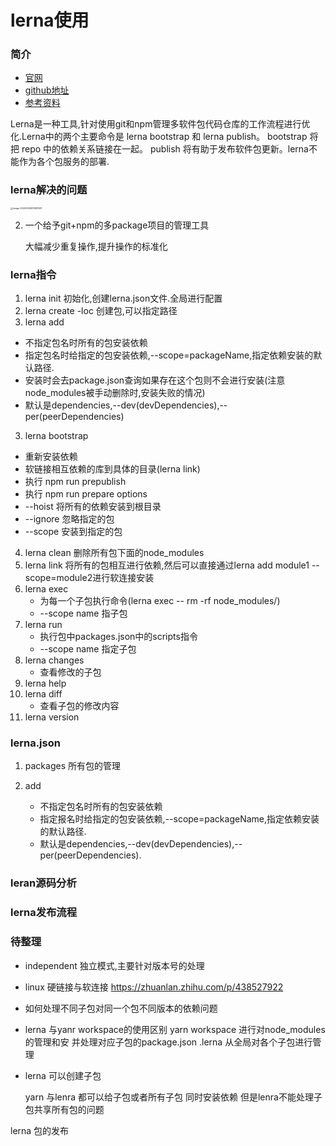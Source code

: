 # lerna使用





### 简介

* [官网](https://www.lernajs.cn/)
* [github地址](https://github.com/lerna/lerna#readme)
* [参考资料](https://blog.csdn.net/qdmoment/article/details/95629850)

Lerna是一种工具,针对使用git和npm管理多软件包代码仓库的工作流程进行优化.Lerna中的两个主要命令是 lerna bootstrap 和 lerna publish。 bootstrap 将把 repo 中的依赖关系链接在一起。 publish 将有助于发布软件包更新。lerna不能作为各个包服务的部署.

### lerna解决的问题



<img src="/Users/m1pro/Desktop/mine/sj-miniidemo/lernaDemo/lerna使用.assets/image-20220506010831591.png" alt="image-20220506010831591" style="zoom:25%;" />

2. 一个给予git+npm的多package项目的管理工具

   大幅减少重复操作,提升操作的标准化

### lerna指令

1. lerna init
   初始化,创建lerna.json文件.全局进行配置
2. lerna create <name> -loc
   创建包,可以指定路径
3. lerna add
  * 不指定包名时所有的包安装依赖
  * 指定包名时给指定的包安装依赖,--scope=packageName,指定依赖安装的默认路径.
  * 安装时会去package.json查询如果存在这个包则不会进行安装(注意node_modules被手动删除时,安装失败的情况)
  * 默认是dependencies,--dev(devDependencies),--per(peerDependencies)
3. lerna bootstrap
  * 重新安装依赖
  * 软链接相互依赖的库到具体的目录(lerna link)
  * 执行 npm run prepublish
  * 执行 npm run prepare
    options
  * --hoist 将所有的依赖安装到根目录
  * --ignore 忽略指定的包
  * --scope 安装到指定的包

4. lerna clean
   删除所有包下面的node_modules
5. lerna link
   将所有的包相互进行依赖,然后可以直接通过lerna add module1 --scope=module2进行软连接安装
6. lerna exec
   * 为每一个子包执行命令(lerna exec -- rm -rf node_modules/)
   * --scope name   指子包
7. lerna run
   * 执行包中packages.json中的scripts指令
   * --scope name 指定子包
8. lerna changes
   * 查看修改的子包
9. lerna help
10. lerna diff
    * 查看子包的修改内容
11. lerna version

### lerna.json

1. packages
   所有包的管理

3. add
   * 不指定包名时所有的包安装依赖
   * 指定报名时给指定的包安装依赖,--scope=packageName,指定依赖安装的默认路径.
   * 默认是dependencies,--dev(devDependencies),--per(peerDependencies).



### leran源码分析



### lerna发布流程






### 待整理
* independent 独立模式,主要针对版本号的处理
* linux 硬链接与软连接 https://zhuanlan.zhihu.com/p/438527922 
* 如何处理不同子包对同一个包不同版本的依赖问题
* lerna 与yanr workspace的使用区别   yarn workspace 进行对node_modules的管理和安 并处理对应子包的package.json .lerna 从全局对各个子包进行管理 
* lerna  可以创建子包  

  yarn 与lenra 都可以给子包或者所有子包 同时安装依赖 但是lenra不能处理子包共享所有包的问题

lerna 包的发布



  

